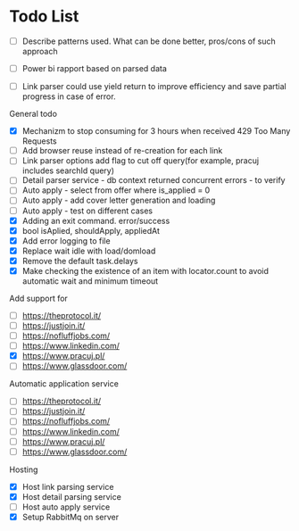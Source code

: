 # Todo List
- [ ] Describe patterns used. What can be done better, pros/cons of such approach
- [ ] Power bi rapport based on parsed data

- [ ] Link parser could use yield return to improve efficiency and save partial progress in case of error. 

General todo
- [x] Mechanizm to stop consuming for 3 hours when received 429 Too Many Requests
- [ ] Add browser reuse instead of re-creation for each link
- [ ] Link parser options add flag to cut off query(for example, pracuj includes searchId query)
- [ ] Detail parser service - db context returned concurrent errors - to verify
- [ ] Auto apply - select from offer where is_applied = 0
- [ ] Auto apply - add cover letter generation and loading
- [ ] Auto apply - test on different cases
- [x] Adding an exit command. error/success
- [x] bool isAplied, shouldApply, appliedAt
- [x] Add error logging to file
- [x] Replace wait idle with load/domload
- [x] Remove the default task.delays
- [x] Make checking the existence of an item with locator.count to avoid automatic wait and minimum timeout

Add support for
- [ ] https://theprotocol.it/
- [ ] https://justjoin.it/
- [ ] https://nofluffjobs.com/
- [ ] https://www.linkedin.com/
- [x] https://www.pracuj.pl/
- [ ] https://www.glassdoor.com/
      
Automatic application service
- [ ] https://theprotocol.it/
- [ ] https://justjoin.it/
- [ ] https://nofluffjobs.com/
- [ ] https://www.linkedin.com/
- [ ] https://www.pracuj.pl/
- [ ] https://www.glassdoor.com/

Hosting
- [x] Host link parsing service
- [x] Host detail parsing service
- [ ] Host auto apply service
- [x] Setup RabbitMq on server
